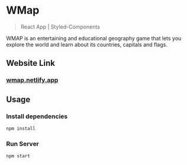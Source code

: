 # WMap 

> React App | Styled-Components

WMAP is an entertaining and educational geography game that lets you explore the world and learn about its countries, capitals and flags.

## Website Link
### [wmap.netlify.app](https://wmap.netlify.app/)

## Usage

### Install dependencies

```bash
npm install
```

### Run Server

```bash
npm start     
```